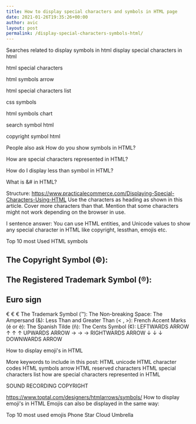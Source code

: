 ```yaml
---
title: How to display special characters and symbols in HTML page
date: 2021-01-26T19:35:26+00:00
author: avic
layout: post
permalink: /display-special-characters-symbols-html/
---
```


Searches related to display symbols in html
display special characters in html

html special characters

html symbols arrow

html special characters list

css symbols

html symbols chart

search symbol html

copyright symbol html

People also ask
How do you show symbols in HTML?

How are special characters represented in HTML?

How do I display less than symbol in HTML?

What is &# in HTML?



Structure:
https://www.practicalecommerce.com/Displaying-Special-Characters-Using-HTML
Use the characters as heading as shown in this article. Cover more characters than that.
Mention that some characters might not work depending on the browser in use.


I sentence answer:
You can use HTML entities, and Unicode values to show any special character in HTML like copyright, lessthan, emojis etc.

Top 10 most Used HTML symbols
## The Copyright Symbol (©):
## The Registered Trademark Symbol (®):
## Euro sign
€	&#8364;	&euro;
The Trademark Symbol (™):
The Non-breaking Space:
The Ampersand (&):
Less Than and Greater Than (< , >):
French Accent Marks (é or è):
The Spanish Tilde (ñ):
The Cents Symbol (¢):
LEFTWARDS ARROW
↑	&#8593;	&uarr;	UPWARDS ARROW
→	&#8594;	&rarr;	RIGHTWARDS ARROW
↓	&#8595;	&darr;	DOWNWARDS ARROW


How to display emoji's in HTML


More keywords to include in this post:
HTML unicode
HTML character codes
HTML symbols arrow
HTML reserved characters
HTML special characters list
how are special characters represented in HTML



SOUND RECORDING COPYRIGHT

https://www.toptal.com/designers/htmlarrows/symbols/
How to display emoji's in HTML
Emojis can also be displayed in the same way:

Top 10 most used emojis
Phone
Star
Cloud
Umbrella
